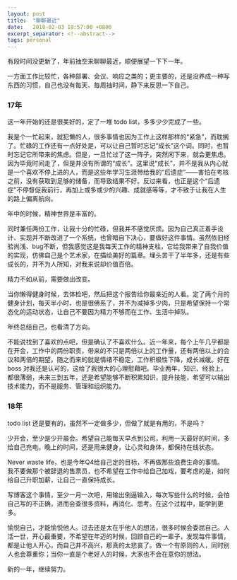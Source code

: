 ```yaml
---
layout: post 
title:  "聊聊最近"
date:   2018-02-03 18:57:00 +0800
excerpt_separator: <!--abstract-->
tags: personal
---
```


有段时间没更新了，年前抽空来聊聊最近，顺便展望一下下一年。

<!--abstract-->

一方面工作比较忙，各种部署、会议、响应之类的；更主要的，还是没养成一种写东西的习惯，自己也没有每天、每周抽时间，静下来反思一下自己。


### 17年

这一年开始的还是很美好的，定了一堆 todo list，多多少少完成了一些。

我是个一忙起来，就犯懒的人，很多事情也因为工作上这样那样的“紧急”，而耽搁了。忙碌的工作还有一点好处是，可以让自己暂时忘记“成长”这个词。同时，也暂时忘记它所带来的焦虑。但是，一旦忙过了这一阵子，突然闲下来，就会更焦虑。因为毕竟时间走了，但是并没有所谓的“成长”。这里说“成长”，并不是我从内心就是一个喜欢不停上进的人，而是这些年学习生涯带给我的“后遗症”——害怕在考核之前，没有获取到足够的储备，而导致结果不好。反过来看，也正是这个“后遗症”不停督促我前行，再加上或多或少的兴趣、成就感等等，才不致于让我在人生的路上偏离航向。

年中的时候，精神世界是丰富的。

同时兼任两份工作，让我十分的忙碌，但我并不感觉厌烦。因为自己真正着手设计、实现并不断改进了一个系统，也曾暗自下决心，要做好这件事情。虽然依旧经验尚浅、bug不断，但我感觉这是我每天工作的精神支柱，它给我带来了自我价值的实现，仿佛自己是个艺术家，在描绘美好的篇章。埋头苦干了半年多，还是有些成长的，并不为人所知，对我来说却价值百倍。

精力不如从前，需要做出改变。

当你懒得健身时候，去体检吧，然后把这个报告给你最亲近的人看。定了两个月的健身计划，每天半小时，也是很佛系了，并不为减掉多少肉，只是希望保持一个常态化的运动状态，让自己不要因为精力不够而在工作、生活中掉队。

年终总结自己，也看清了方向。

不能说找到了喜欢的点吧，但是确认了不喜欢什么。近一年来，每个上午几乎都是在开会，工作中的两份职责，带来的不只是两倍以上的工作量，还有两倍以上的会议和两倍的期望。随之而来的就是情绪不稳定，工作积极性下降，成长减缓。好在 boss 对我还是认可的，这给了我很大的心理慰藉吧。毕业两年，知识、经验上，都很薄弱，未来三到五年，还是希望能够不断积累知识，提升技能，希望可以输出技术能力，而不是服务、管理和组织能力。


### 18年

todo list 还是要有的，虽然不一定做多少，但做了就是有用的，不是吗？

少开会，至少是少开晨会。希望自己能每天早点到公司，利用一天最好的时间，多给自己充电。晚上的时间，还是用来健身，让心灵和身体，都保持在线状态。

Never waste life，也是今年Q4给自己定的目标，不再做那些浪费生命的事情。我不要做那个被辞退的售票员，也不希望在工作中给自己加戏，要考虑的是，如何给自己升职加薪，让自己一直保持成长。

写博客这个事情，至少一月一次吧，用输出倒逼输入，每次写些什么的时候，会怕自己写的不正确，进而会查很多资料，再消化、思考。在这个过程中，能学到更多。

愉悦自己，才能愉悦他人。过去还是太在乎他人的想法，很多时候会委屈自己。人活一世，开心最重要，不希望在年迈的时候，回顾自己的一辈子，发现每件事情，都是让他人开心，而自己并不高兴，那真的太悲哀了。做一个有原则的人，同时别人也会尊重你；当你一直是个老好人的时候，大家也不会在意你的想法。

新的一年，继续努力。

